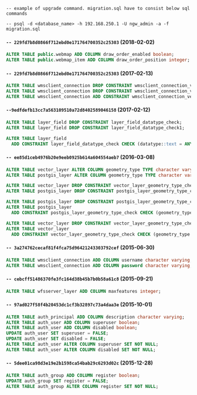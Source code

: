 `-- example of upgrade command. migration.sql have to consist below sql commands`

`-- psql -d <database_name> -h 192.168.250.1 -U ngw_admin -a -f migration.sql`

#### `-- 229fd7b8d0866f712ebd0e171764700352c25303` (2018-02-02)

```sql
ALTER TABLE public.webmap ADD COLUMN draw_order_enabled boolean;
ALTER TABLE public.webmap_item ADD COLUMN draw_order_position integer;
```

#### `-- 229fd7b8d0866f712ebd0e171764700352c25303` (2017-02-13)

```sql
ALTER TABLE wmsclient_connection DROP CONSTRAINT wmsclient_connection_version_check;
ALTER TABLE wmsclient_connection DROP CONSTRAINT wmsclient_connection_version_check1;
ALTER TABLE wmsclient_connection ADD CONSTRAINT wmsclient_connection_version_check CHECK (version IN ('1.1.1', '1.3.0'));
```

#### `--9edfdefb13cc7a563109510a72d8402589046158` (2017-02-12)

```sql
ALTER TABLE layer_field DROP CONSTRAINT layer_field_datatype_check;
ALTER TABLE layer_field DROP CONSTRAINT layer_field_datatype_check1;

ALTER TABLE layer_field
  ADD CONSTRAINT layer_field_datatype_check CHECK (datatype::text = ANY (ARRAY['INTEGER'::character varying, 'BIGINT'::character varying, 'REAL'::character varying, 'STRING'::character varying, 'DATE'::character varying, 'TIME'::character varying, 'DATETIME'::character varying]::text[]));
```

#### `-- ee85d1ceb4976b20e9eeb0925b614a604554aeb7` (2016-03-08)

```sql
ALTER TABLE vector_layer ALTER COLUMN geometry_type TYPE character varying(15);
ALTER TABLE postgis_layer ALTER COLUMN geometry_type TYPE character varying(15);

ALTER TABLE vector_layer DROP CONSTRAINT vector_layer_geometry_type_check1;
ALTER TABLE postgis_layer DROP CONSTRAINT postgis_layer_geometry_type_check1;

ALTER TABLE postgis_layer DROP CONSTRAINT postgis_layer_geometry_type_check;
ALTER TABLE postgis_layer
  ADD CONSTRAINT postgis_layer_geometry_type_check CHECK (geometry_type::text = ANY (ARRAY['POINT'::character varying, 'LINESTRING'::character varying, 'POLYGON'::character varying, 'MULTIPOINT'::character varying, 'MULTILINESTRING'::character varying, 'MULTIPOLYGON'::character varying]::text[]));

ALTER TABLE vector_layer DROP CONSTRAINT vector_layer_geometry_type_check;
ALTER TABLE vector_layer
  ADD CONSTRAINT vector_layer_geometry_type_check CHECK (geometry_type::text = ANY (ARRAY['POINT'::character varying, 'LINESTRING'::character varying, 'POLYGON'::character varying, 'MULTIPOINT'::character varying, 'MULTILINESTRING'::character varying, 'MULTIPOLYGON'::character varying]::text[]));
```

#### `-- 3a274762cecaf81f4fca75d96421243303792cef` (2015-06-30)

```sql
ALTER TABLE wmsclient_connection ADD COLUMN username character varying;
ALTER TABLE wmsclient_connection ADD COLUMN password character varying;
```


#### `-- cebcff51486370fe3fc164d38b45b7b0b58a61c8` (2015-09-21)

```sql
ALTER TABLE wfsserver_layer ADD COLUMN maxfeatures integer;
```


#### `-- 97ad027f58f4b20453dc1cf3b32897c73a4daa3e` (2015-10-01)

```sql
ALTER TABLE auth_principal ADD COLUMN description character varying;
ALTER TABLE auth_user ADD COLUMN superuser boolean;
ALTER TABLE auth_user ADD COLUMN disabled boolean;
UPDATE auth_user SET superuser = FALSE;
UPDATE auth_user SET disabled = FALSE;
ALTER TABLE auth_user ALTER COLUMN superuser SET NOT NULL;
ALTER TABLE auth_user ALTER COLUMN disabled SET NOT NULL;
```

#### `-- 5dee01ca98d3e19e2b1598ca54bab29c6293d02c` (2015-12-28)

```sql
ALTER TABLE auth_group ADD COLUMN register boolean;
UPDATE auth_group SET register = FALSE;
ALTER TABLE auth_group ALTER COLUMN register SET NOT NULL;
```
